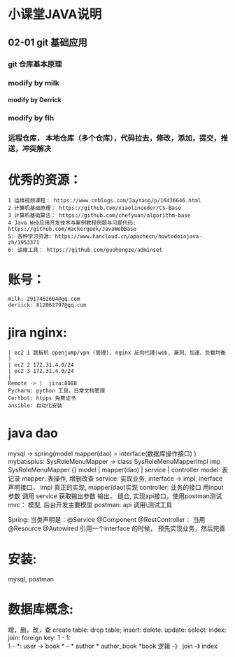 # 小课堂JAVA说明
## 02-01 git 基础应用
### git 仓库基本原理
### modify by milk
#### modify by Derrick
### modify by flh
### 远程仓库， 本地仓库（多个仓库），代码拉去，修改，添加，提交，推送，冲突解决 
# 优秀的资源：
    1 运维视频课程： https://www.cnblogs.com/JayYang/p/16436646.html
    2 计算机基础原理： https://github.com/xiaolincoder/CS-Base
    3 计算机基础算法： https://github.com/chefyuan/algorithm-base
    4 Java Web应用开发技术与案例教程例题与习题代码: https://github.com/Hackergeek/JavaWebBase
    5: 各种学习资源: https://www.kancloud.cn/apachecn/howtodoinjava-zh/1953371
    6: 运维工具： https://github.com/guohongze/adminset
# 账号：
    milk: 2917462604@qq.com
    deriick: 812062797@qq.com
# jira nginx:
    | ec2 1 跳板机 openjump/vpn (管理), nginx 反向代理(web, 漏洞、加速、负载均衡 )
    | ec2 2 172.31.4.0/24
    | ec2 3 172.31.4.0/24
    |
    Remote -> |  jira:8888
    Pycharm: python 工具，日常文档管理
    Certbot: htpps 免费证书
    ansible: 自动化安装
# java dao
  mysql -> spring(model mapper(dao) = interface(数据库操作接口)  )
  mybatisplus:
  SysRoleMenuMapper -> class SysRoleMenuMapperImpl imp SysRoleMenuMapper {}
  model | mapper(dao) | service | controller
  model: 表记录
  mapper: 表操作, 增删改查
  service: 实现业务, interface -> impl,  inerface 声明接口， impl 真正的实现, mapper(dao)实现
  controller: 业务的接口  用input 参数 调用 service 获取输出参数 输出， 缝合, 实现api接口，使用postman测试
  mvc： 模型, 后台开发主要模型
  postman: api 调用\测试工具
  
  Spring: 当类声明是：@Service @Component @RestController： 当用 @Resource @Autowired 引用一个interface 的时候，
  预先实现业务，然后完善
# 安装:
  mysql, postman
# 数据库概念:
  增，删，改，查
  create table:
  drop table;
  insert:
  delete:
  update:
  select:
  index:
  join:
  foreign key:
    1 - 1:  
    1 - *:   user -> book
    * - *    author * author_book *book
  逻辑 -》 join -》 index